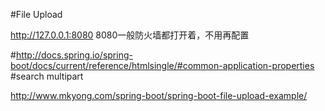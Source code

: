 #File Upload

http://127.0.0.1:8080
8080一般防火墙都打开着，不用再配置

#http://docs.spring.io/spring-boot/docs/current/reference/htmlsingle/#common-application-properties
#search multipart

http://www.mkyong.com/spring-boot/spring-boot-file-upload-example/